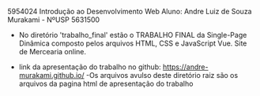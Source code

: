 5954024 Introdução ao Desenvolvimento Web
Aluno: Andre Luiz de Souza Murakami - NºUSP 5631500

- No diretório 'trabalho_final' estão o TRABALHO FINAL da Single-Page Dinâmica composto pelos arquivos HTML, CSS e JavaScript Vue. Site de Mercearia online.

- link da apresentação do trabalho no github: https://andre-murakami.github.io/
	-Os arquivos avulso deste diretório raiz são os arquivos da pagina html de apresentação do trabalho
  
